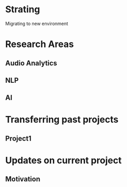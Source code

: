# Strating
Migrating to new environment
# Research Areas
## Audio Analytics
## NLP
## AI

# Transferring past projects
## Project1

# Updates on current project
## Motivation
